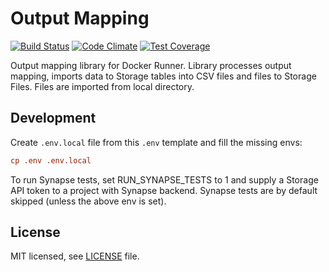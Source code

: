 # Output Mapping 
[![Build Status](https://travis-ci.com/keboola/output-mapping.svg?branch=master)](https://travis-ci.com/keboola/output-mapping) 
[![Code Climate](https://codeclimate.com/github/keboola/output-mapping/badges/gpa.svg)](https://codeclimate.com/github/keboola/output-mapping) 
[![Test Coverage](https://codeclimate.com/github/keboola/output-mapping/badges/coverage.svg)](https://codeclimate.com/github/keboola/output-mapping/coverage)

Output mapping library for Docker Runner. Library processes output mapping, imports data to Storage tables into CSV files and files to Storage Files. 
Files are imported from local directory.


## Development

Create `.env.local` file from this `.env` template and fill the missing envs:

```ini
cp .env .env.local
```

To run Synapse tests, set RUN_SYNAPSE_TESTS to 1 and supply a Storage API token to a project with Synapse backend. Synapse tests are by default skipped (unless the above env is set).

## License

MIT licensed, see [LICENSE](./LICENSE) file.
